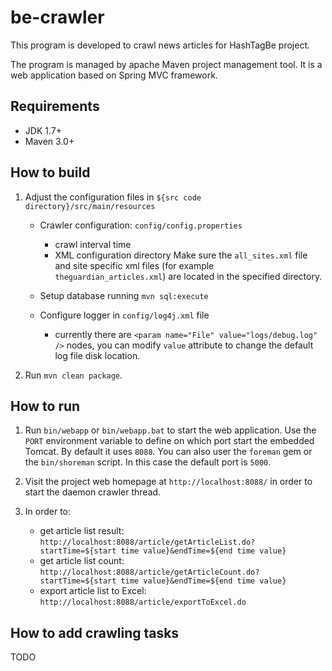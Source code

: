 # be-crawler

This program is developed to crawl news articles for HashTagBe project.

The program is managed by apache Maven project management tool.
It is a web application based on Spring MVC framework.

## Requirements

- JDK 1.7+
- Maven 3.0+

## How to build

1. Adjust the configuration files in `${src code directory}/src/main/resources`

   - Crawler configuration: `config/config.properties`
     - crawl interval time
     - XML configuration directory
     Make sure the `all_sites.xml` file and site specific xml files
     (for example `theguardian_articles.xml`) are located in the
     specified directory.

   - Setup database running `mvn sql:execute`

   - Configure logger in `config/log4j.xml` file
     - currently there are `<param name="File" value="logs/debug.log" />`
       nodes, you can modify `value` attribute to change the default
       log file disk location.

1. Run `mvn clean package`.

## How to run

1. Run `bin/webapp` or `bin/webapp.bat` to start the web
   application. Use the `PORT` environment variable to define on which
   port start the embedded Tomcat. By default it uses `8088`.
   You can also user the `foreman` gem or the `bin/shoreman` script.
   In this case the default port is `5000`.

1. Visit the project web homepage at `http://localhost:8088/` in order
   to start the daemon crawler thread.

1. In order to:
   - get article list result:
   `http://localhost:8088/article/getArticleList.do?startTime=${start time value}&endTime=${end time value}`
   - get article list count:
   `http://localhost:8088/article/getArticleCount.do?startTime=${start time value}&endTime=${end time value}`
   - export article list to Excel:
   `http://localhost:8088/article/exportToExcel.do`

## How to add crawling tasks

TODO

